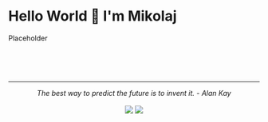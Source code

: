 # Hello World 👋 I'm Mikolaj

Placeholder

<br>

<br>
<br>

<hr>

<p align="center">
   <i>The best way to predict the future is to invent it. - Alan Kay</i>
   <br>

<br>
<a target="_blank" href="https://www.linkedin.com/in/mwitkowicz"><img src="https://img.shields.io/badge/-LinkedIn-0077B5?style=for-the-badge&logo=Linkedin&logoColor=white"></img></a>
<a target="_blank" href="https://forum.xda-developers.com/m/ivorocc.7390007/"><img src="https://img.shields.io/badge/xda%20developers-2DAAE9?style=for-the-badge&logo=xda-developers&logoColor=white"></img></a>




